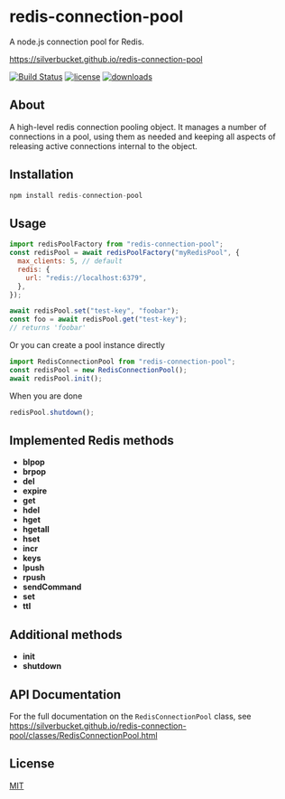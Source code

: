 # redis-connection-pool

A node.js connection pool for Redis.

https://silverbucket.github.io/redis-connection-pool

[![Build Status](http://img.shields.io/travis/silverbucket/node-redis-connection-pool.svg?style=flat)](http://travis-ci.org/silverbucket/node-redis-connection-pool)
[![license](https://img.shields.io/npm/l/redis-connection-pool.svg?style=flat)](https://npmjs.org/package/redis-connection-pool)
[![downloads](http://img.shields.io/npm/dm/redis-connection-pool.svg?style=flat)](https://npmjs.org/package/redis-connection-pool)

## About

A high-level redis connection pooling object. It manages
a number of connections in a pool, using them as needed and keeping all aspects
of releasing active connections internal to the object.

## Installation

```javascript
npm install redis-connection-pool
```

## Usage

```javascript
import redisPoolFactory from "redis-connection-pool";
const redisPool = await redisPoolFactory("myRedisPool", {
  max_clients: 5, // default
  redis: {
    url: "redis://localhost:6379",
  },
});

await redisPool.set("test-key", "foobar");
const foo = await redisPool.get("test-key");
// returns 'foobar'
```

Or you can create a pool instance directly

```javascript
import RedisConnectionPool from "redis-connection-pool";
const redisPool = new RedisConnectionPool();
await redisPool.init();
```

When you are done

```javascript
redisPool.shutdown();
```

## Implemented Redis methods

- **blpop**
- **brpop**
- **del**
- **expire**
- **get**
- **hdel**
- **hget**
- **hgetall**
- **hset**
- **incr**
- **keys**
- **lpush**
- **rpush**
- **sendCommand**
- **set**
- **ttl**

## Additional methods

- **init**
- **shutdown**

## API Documentation

For the full documentation on the `RedisConnectionPool` class, see https://silverbucket.github.io/redis-connection-pool/classes/RedisConnectionPool.html

## License

[MIT](https://github.com/silverbucket/node-redis-connection-pool/blob/master/LICENSE)
